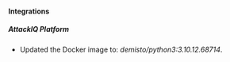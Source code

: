 #### Integrations
##### AttackIQ Platform
- Updated the Docker image to: *demisto/python3:3.10.12.68714*.
